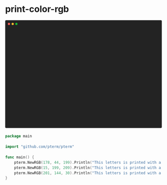 # print-color-rgb

![Animation](animation.svg)

```go
package main

import "github.com/pterm/pterm"

func main() {
	pterm.NewRGB(178, 44, 199).Println("This letters is printed with a custom RGB!")
	pterm.NewRGB(15, 199, 209).Println("This letters is printed with a custom RGB!")
	pterm.NewRGB(201, 144, 30).Println("This letters is printed with a custom RGB!")
}

```
